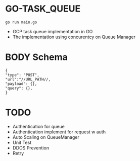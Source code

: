 # GO-TASK_QUEUE
    go run main.go

- GCP task queue implementation in GO
- The implementation using concurentcy on Queue Manager

# BODY Schema
    {
    "type": "POST",
    "url":"//URL_PATH//,
    "payload": {},
    "query": {},
    }

# TODO
- Authentication for queue
- Authentication implement for request w auth
- Auto Scaling on QueueManager
- Unit Test
- DDOS Prevention
- Retry
